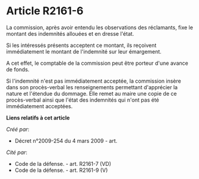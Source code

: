# Article R2161-6

La commission, après avoir entendu les observations des réclamants, fixe le montant des indemnités allouées et en dresse
l'état.

Si les intéressés présents acceptent ce montant, ils reçoivent immédiatement le montant de l'indemnité sur leur émargement.

A cet effet, le comptable de la commission peut être porteur d'une avance de fonds.

Si l'indemnité n'est pas immédiatement acceptée, la commission insère dans son procès-verbal les renseignements permettant
d'apprécier la nature et l'étendue du dommage. Elle remet au maire une copie de ce procès-verbal ainsi que l'état des
indemnités qui n'ont pas été immédiatement acceptées.

**Liens relatifs à cet article**

_Créé par_:

  - Décret n°2009-254 du 4 mars 2009 - art.

_Cité par_:

  - Code de la défense. - art. R2161-7 (VD)
  - Code de la défense. - art. R2161-9 (V)
